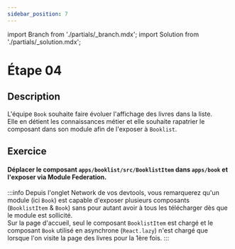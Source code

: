 ```yaml
---
sidebar_position: 7
---
```


import Branch from './partials/\_branch.mdx';
import Solution from './partials/\_solution.mdx';

# Étape 04

<Branch step="04" />

## Description

L'équipe `Book` souhaite faire évoluer l'affichage des livres dans la liste.  
Elle en détient les connaissances métier et elle souhaite rapatrier le composant dans son module afin de l'exposer à `Booklist`.

## Exercice

#### Déplacer le composant `apps/booklist/src/BooklistItem` dans `apps/book` et l'exposer via Module Federation.

:::info
Depuis l'onglet Network de vos devtools, vous remarquerez qu'un module (ici `Book`) est capable d'exposer plusieurs composants (`BooklistItem` & `Book`) sans pour autant avoir à tous les télécharger dès que le module est sollicité.  
Sur la page d'accueil, seul le composant `BooklistItem` est chargé et le composant `Book` utilisé en asynchrone (`React.lazy`) n'est chargé que lorsque l'on visite la page des livres pour la 1ère fois.
:::

<Solution step="04" />
